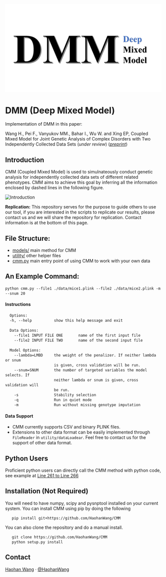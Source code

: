 ![DMM](dmm.PNG "Deep Mixed Model")

# DMM (Deep Mixed Model)

Implementation of DMM in this paper:

Wang H., Pei F., Vanyukov MM., Bahar I., Wu W. and Xing EP, Coupled Mixed Model for Joint Genetic Analysis of Complex Disorders with Two Independently Collected Data Sets (_under review_) (_[preprint](https://www.biorxiv.org/content/10.1101/336727v2)_)

## Introduction

CMM (Coupled Mixed Model) is used to simulnateously conduct genetic analysis for independently collected data sets of different related phenotypes. CMM aims to achieve this goal by inferring all the information enclosed by dashed lines in the following figure. 

![Introduction](intro.PNG "Introduction")

**Replication:** This repository serves for the purpose to guide others to use our tool, if you are interested in the scripts to replicate our results, please contact us and we will share the repository for replication. Contact information is at the bottom of this page.

## File Structure:

* [models/](https://github.com/HaohanWang/CMM/tree/master/model) main method for CMM
* [utility/](https://github.com/HaohanWang/CMM/tree/master/utility) other helper files
* [cmm.py](https://github.com/HaohanWang/CMM/blob/master/cmm.py) main entry point of using CMM to work with your own data

## An Example Command:

```
python cmm.py --file1 ./data/mice1.plink --file2 ./data/mice2.plink -m --snum 20
```
#### Instructions
```
  Options:
  -h, --help          show this help message and exit

  Data Options:
    --file1 INPUT FILE ONE       name of the first input file
    --file2 INPUT FILE TWO       name of the second input file

  Model Options:
    --lambda=LMBD     the weight of the penalizer. If neither lambda or snum
                      is given, cross validation will be run.
    --snum=SNUM       the number of targeted variables the model selects. If
                      neither lambda or snum is given, cross validation will
                      be run.
    -s                Stability selection
    -q                Run in quiet mode
    -m                Run without missing genotype imputation
```

#### Data Support
* CMM currently supports CSV and binary PLINK files.
* Extensions to other data format can be easily implemented through `FileReader` in `utility/dataLoadear`. Feel free to contact us for the support of other data format.

## Python Users
Proficient python users can directly call the CMM method with python code, see example at [Line 261 to Line 266](https://github.com/HaohanWang/CMM/blob/master/cmm.py#L261)

## Installation (Not Required)
You will need to have numpy, scipy and pysnptool installed on your current system.
You can install CMM using pip by doing the following

```
   pip install git+https://github.com/HaohanWang/CMM
```

You can also clone the repository and do a manual install.
```
   git clone https://github.com/HaohanWang/CMM
   python setup.py install
```

## Contact
[Haohan Wang](http://www.cs.cmu.edu/~haohanw/)
&middot;
[@HaohanWang](https://twitter.com/HaohanWang)
